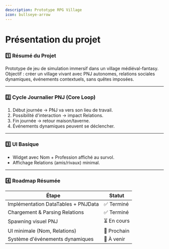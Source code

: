 ```yaml
---
description: Prototype RPG Village
icon: bullseye-arrow
---
```


# Présentation du projet

### 1️⃣ Résumé du Projet

Prototype de jeu de simulation immersif dans un village médiéval-fantasy. Objectif : créer un village vivant avec PNJ autonomes, relations sociales dynamiques, événements contextuels, sans quêtes imposées.

***

### 2️⃣ Cycle Journalier PNJ (Core Loop)

1. Début journée → PNJ va vers son lieu de travail.
2. Possibilité d'interaction → impact Relations.
3. Fin journée → retour maison/taverne.
4. Événements dynamiques peuvent se déclencher.

***

### 3️⃣ UI Basique

* Widget avec Nom + Profession affiché au survol.
* Affichage Relations (amis/rivaux) minimal.

***

### 4️⃣ Roadmap Résumée

| Étape                               | Statut      |
| ----------------------------------- | ----------- |
| Implémentation DataTables + PNJData | ✅ Terminé   |
| Chargement & Parsing Relations      | ✅ Terminé   |
| Spawning visuel PNJ                 | ⏳ En cours  |
| UI minimale (Nom, Relations)        | 🚩 Prochain |
| Système d'événements dynamiques     | 🚩 À venir  |
